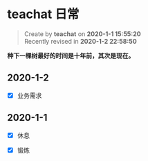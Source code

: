 # teachat 日常

> Create by **teachat** on **2020-1-1 15:55:20**  
> Recently revised in **2020-1-2 22:58:50**

**种下一棵树最好的时间是十年前，其次是现在。**

## 2020-1-2

- [x] 业务需求

## 2020-1-1

- [x] 休息

- [x] 锻炼

